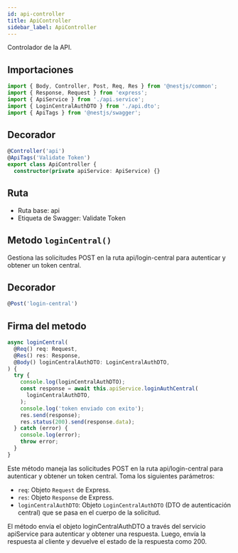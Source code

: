 ```yaml
---
id: api-controller
title: ApiController
sidebar_label: ApiController
---
```


Controlador de la API.

## Importaciones

```ts
import { Body, Controller, Post, Req, Res } from '@nestjs/common';
import { Response, Request } from 'express';
import { ApiService } from './api.service';
import { LoginCentralAuthDTO } from './api.dto';
import { ApiTags } from '@nestjs/swagger';
```

## Decorador
```ts
@Controller('api')
@ApiTags('Validate Token')
export class ApiController {
  constructor(private apiService: ApiService) {}
```

## Ruta
- Ruta base: api
- Etiqueta de Swagger: Validate Token

## Metodo `loginCentral()`

Gestiona las solicitudes POST en la ruta api/login-central para autenticar y obtener un token central.

## Decorador

```ts
@Post('login-central')
```

## Firma del metodo
```ts
async loginCentral(
  @Req() req: Request,
  @Res() res: Response,
  @Body() loginCentralAuthDTO: LoginCentralAuthDTO,
) {
  try {
    console.log(loginCentralAuthDTO);
    const response = await this.apiService.loginAuthCentral(
      loginCentralAuthDTO,
    );
    console.log('token enviado con exito');
    res.send(response);
    res.status(200).send(response.data);
  } catch (error) {
    console.log(error);
    throw error;
  }
}
```

Este método maneja las solicitudes POST en la ruta api/login-central para autenticar y obtener un token central. Toma los siguientes parámetros:
- `req`: Objeto `Request` de Express.
- `res`: Objeto `Response` de Express.
- `loginCentralAuthDTO`: Objeto `LoginCentralAuthDTO` (DTO de autenticación central) que se pasa en el cuerpo de la solicitud.

El método envía el objeto loginCentralAuthDTO a través del servicio apiService para autenticar y obtener una respuesta. Luego, envía la respuesta al cliente y devuelve el estado de la respuesta como 200.